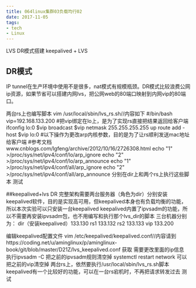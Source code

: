 ```yaml
---
title: 064linux集群03负载均行02
date: 2017-11-05
tags:
- tech
- Linux
---
```


LVS DR模式搭建
keepalived + LVS

<!--more-->

## DR模式
IP tunnel在生产环境中使用不是很多，nat模式有规模瓶颈。DR模式比较浪费公网ip资源，如果节省可以搭建内网lvs，把公网web的80端口映射到内网vip的80端口。

两台rs上也编写脚本 vim /usr/local/sbin/lvs_rs.sh//内容如下
#/bin/bash
vip=192.168.133.200
#把vip绑定在lo上，是为了实现rs直接把结果返回给客户端
ifconfig lo:0 $vip broadcast $vip netmask 255.255.255.255 up
route add -host $vip lo:0
#以下操作为更改arp内核参数，目的是为了让rs顺利发送mac地址给客户端
#参考文档www.cnblogs.com/lgfeng/archive/2012/10/16/2726308.html
echo "1" >/proc/sys/net/ipv4/conf/lo/arp_ignore
echo "2" >/proc/sys/net/ipv4/conf/lo/arp_announce
echo "1" >/proc/sys/net/ipv4/conf/all/arp_ignore
echo "2" >/proc/sys/net/ipv4/conf/all/arp_announce
分别在dir上和两个rs上执行这些脚本
测试

##keepalived+lvs DR
完整架构需要两台服务器（角色为dir）分别安装keepalived软件，目的是实现高可用，但keepalived本身也有负载均衡的功能，所以本次实验可以只安装一台keepalived
keepalived内置了ipvsadm的功能，所以不需要再安装ipvsadm包，也不用编写和执行那个lvs_dir的脚本
三台机器分别为：
dir（安装keepalived）133.130
rs1 133.132
rs2 133.133
vip 133.200


编辑keepalived配置文件 vim /etc/keepalived/keepalived.conf//内容请到https://coding.net/u/aminglinux/p/aminglinux-book/git/blob/master/D21Z/lvs_keepalived.conf 获取
需要更改里面的ip信息
执行ipvsadm -C  把之前的ipvsadm规则清空掉
systemctl restart network 可以把之前的vip清空掉
两台rs上，依然要执行/usr/local/sbin/lvs_rs.sh脚本
keepalived有一个比较好的功能，可以在一台rs宕机时，不再把请求转发过去
测试
